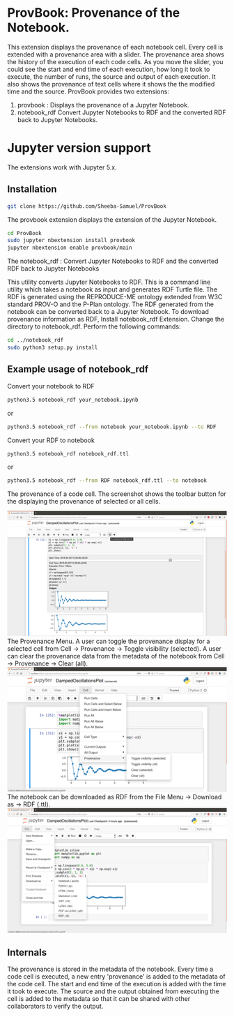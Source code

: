 # ProvBook: Provenance of the Notebook.

This extension displays the provenance of each notebook cell.
Every cell is extended with a provenance area with a slider. The provenance area shows the history of the execution of each code cells. As you move the slider, you could see the start and end time of each execution, how long it took to execute, the number of runs, the source and output of each execution. It also shows the provenance of text cells where it shows the the modified time and the source. ProvBook provides two extensions:
1. provbook : 
  Displays the provenance of a Jupyter Notebook.
2. notebook_rdf
  Convert Jupyter Notebooks to RDF and the converted RDF back to Jupyter Notebooks.

Jupyter version support
===============================
The extensions work with Jupyter 5.x. 

Installation
-------------
```bash
git clone https://github.com/Sheeba-Samuel/ProvBook
```
The provbook extension displays the extension of the Jupyter Notebook.
```bash
cd ProvBook
sudo jupyter nbextension install provbook
jupyter nbextension enable provbook/main
```
The notebook_rdf : Convert Jupyter Notebooks to RDF and the converted RDF back to Jupyter Notebooks

This utility converts Jupyter Notebooks to RDF. This is a command line utility which takes a notebook as input and generates RDF Turtle file. The RDF is generated using the REPRODUCE-ME ontology extended from W3C standard PROV-O and the P-Plan ontology. The RDF generated from the notebook can be converted back to a Jupyter Notebook.
To download provenance information as RDF, Install notebook_rdf Extension. Change the directory to notebook_rdf. Perform the following commands:
```bash
cd ../notebook_rdf
sudo python3 setup.py install
```
Example usage of notebook_rdf
-----------------------------

Convert your notebook to RDF 
```bash
python3.5 notebook_rdf your_notebook.ipynb 
```
or 
```bash
python3.5 notebook_rdf --from notebook your_notebook.ipynb --to RDF
```

Convert your RDF to notebook 
```bash
python3.5 notebook_rdf notebook_rdf.ttl 
```
or
```bash
python3.5 notebook_rdf --from RDF notebook_rdf.ttl --to notebook
```
The provenance of a code cell. The screenshot shows the toolbar button for the displaying the provenance of selected or all cells.

![Provenance of a code cell](provbook/screenshot2.png)
The Provenance Menu.
A user can toggle the provenance display for a selected cell from Cell -> Provenance -> Toggle visibility (selected).
A user can clear the provenance data from the metadata of the notebook from Cell -> Provenance -> Clear (all).
![Provenance Menu](provbook/screenshot3.png)
The notebook can be downloaded as RDF from the File Menu -> Download as -> RDF (.ttl).
![Download notebook as a Turtle document](provbook/screenshot1.png)


Internals
-----------
The provenance is stored in the metadata of the notebook. Every time a code cell is executed, a new entry 'provenance' is added to the metadata of the code cell. The start and end time of the execution is added with the time it took to execute. The source and the output obtained from executing the cell is added to the metadata so that it can be shared with other collaborators to verify the output.

